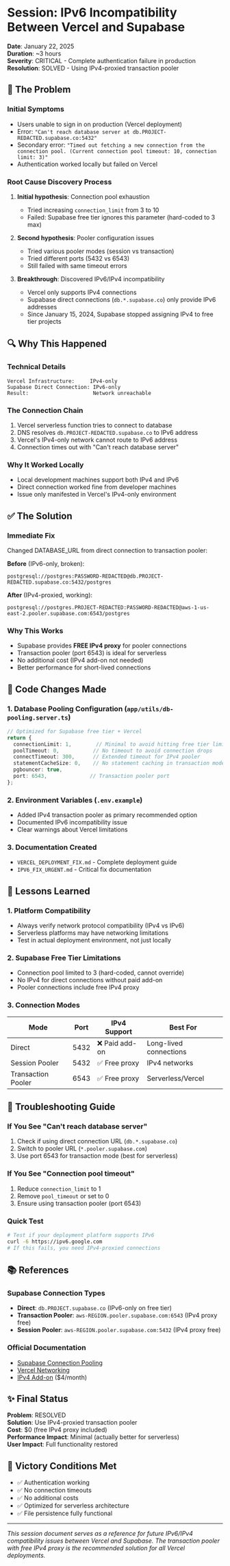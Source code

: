 # Session: IPv6 Incompatibility Between Vercel and Supabase
**Date**: January 22, 2025  
**Duration**: ~3 hours  
**Severity**: CRITICAL - Complete authentication failure in production  
**Resolution**: SOLVED - Using IPv4-proxied transaction pooler  

## 🔴 The Problem

### Initial Symptoms
- Users unable to sign in on production (Vercel deployment)
- Error: `"Can't reach database server at db.PROJECT-REDACTED.supabase.co:5432"`
- Secondary error: `"Timed out fetching a new connection from the connection pool. (Current connection pool timeout: 10, connection limit: 3)"`
- Authentication worked locally but failed on Vercel

### Root Cause Discovery Process
1. **Initial hypothesis**: Connection pool exhaustion
   - Tried increasing `connection_limit` from 3 to 10
   - Failed: Supabase free tier ignores this parameter (hard-coded to 3 max)

2. **Second hypothesis**: Pooler configuration issues
   - Tried various pooler modes (session vs transaction)
   - Tried different ports (5432 vs 6543)
   - Still failed with same timeout errors

3. **Breakthrough**: Discovered IPv6/IPv4 incompatibility
   - Vercel only supports IPv4 connections
   - Supabase direct connections (`db.*.supabase.co`) only provide IPv6 addresses
   - Since January 15, 2024, Supabase stopped assigning IPv4 to free tier projects

## 🔍 Why This Happened

### Technical Details
```
Vercel Infrastructure:     IPv4-only
Supabase Direct Connection: IPv6-only
Result:                     Network unreachable
```

### The Connection Chain
1. Vercel serverless function tries to connect to database
2. DNS resolves `db.PROJECT-REDACTED.supabase.co` to IPv6 address
3. Vercel's IPv4-only network cannot route to IPv6 address
4. Connection times out with "Can't reach database server"

### Why It Worked Locally
- Local development machines support both IPv4 and IPv6
- Direct connection worked fine from developer machines
- Issue only manifested in Vercel's IPv4-only environment

## ✅ The Solution

### Immediate Fix
Changed DATABASE_URL from direct connection to transaction pooler:

**Before** (IPv6-only, broken):
```
postgresql://postgres:PASSWORD-REDACTED@db.PROJECT-REDACTED.supabase.co:5432/postgres
```

**After** (IPv4-proxied, working):
```
postgresql://postgres.PROJECT-REDACTED:PASSWORD-REDACTED@aws-1-us-east-2.pooler.supabase.com:6543/postgres
```

### Why This Works
- Supabase provides **FREE IPv4 proxy** for pooler connections
- Transaction pooler (port 6543) is ideal for serverless
- No additional cost (IPv4 add-on not needed)
- Better performance for short-lived connections

## 📝 Code Changes Made

### 1. Database Pooling Configuration (`app/utils/db-pooling.server.ts`)
```typescript
// Optimized for Supabase free tier + Vercel
return {
  connectionLimit: 1,        // Minimal to avoid hitting free tier limit (3 max)
  poolTimeout: 0,           // No timeout to avoid connection drops
  connectTimeout: 300,      // Extended timeout for IPv4 pooler
  statementCacheSize: 0,    // No statement caching in transaction mode
  pgbouncer: true,
  port: 6543,              // Transaction pooler port
};
```

### 2. Environment Variables (`.env.example`)
- Added IPv4 transaction pooler as primary recommended option
- Documented IPv6 incompatibility issue
- Clear warnings about Vercel limitations

### 3. Documentation Created
- `VERCEL_DEPLOYMENT_FIX.md` - Complete deployment guide
- `IPV6_FIX_URGENT.md` - Critical fix documentation

## 🎯 Lessons Learned

### 1. Platform Compatibility
- Always verify network protocol compatibility (IPv4 vs IPv6)
- Serverless platforms may have networking limitations
- Test in actual deployment environment, not just locally

### 2. Supabase Free Tier Limitations
- Connection pool limited to 3 (hard-coded, cannot override)
- No IPv4 for direct connections without paid add-on
- Pooler connections include free IPv4 proxy

### 3. Connection Modes
| Mode | Port | IPv4 Support | Best For |
|------|------|--------------|----------|
| Direct | 5432 | ❌ Paid add-on | Long-lived connections |
| Session Pooler | 5432 | ✅ Free proxy | IPv4 networks |
| Transaction Pooler | 6543 | ✅ Free proxy | Serverless/Vercel |

## 🔧 Troubleshooting Guide

### If You See "Can't reach database server"
1. Check if using direct connection URL (`db.*.supabase.co`)
2. Switch to pooler URL (`*.pooler.supabase.com`)
3. Use port 6543 for transaction mode (best for serverless)

### If You See "Connection pool timeout"
1. Reduce `connection_limit` to 1
2. Remove `pool_timeout` or set to 0
3. Ensure using transaction pooler (port 6543)

### Quick Test
```bash
# Test if your deployment platform supports IPv6
curl -6 https://ipv6.google.com
# If this fails, you need IPv4-proxied connections
```

## 📚 References

### Supabase Connection Types
- **Direct**: `db.PROJECT.supabase.co` (IPv6-only on free tier)
- **Transaction Pooler**: `aws-REGION.pooler.supabase.com:6543` (IPv4 proxy free)
- **Session Pooler**: `aws-REGION.pooler.supabase.com:5432` (IPv4 proxy free)

### Official Documentation
- [Supabase Connection Pooling](https://supabase.com/docs/guides/database/connecting-to-postgres#connection-pooling)
- [Vercel Networking](https://vercel.com/docs/concepts/functions/networking)
- [IPv4 Add-on](https://supabase.com/docs/guides/platform/ipv4-address) ($4/month)

## ✨ Final Status

**Problem**: RESOLVED  
**Solution**: Use IPv4-proxied transaction pooler  
**Cost**: $0 (free IPv4 proxy included)  
**Performance Impact**: Minimal (actually better for serverless)  
**User Impact**: Full functionality restored  

## 🎉 Victory Conditions Met
- ✅ Authentication working
- ✅ No connection timeouts
- ✅ No additional costs
- ✅ Optimized for serverless architecture
- ✅ File persistence fully functional

---

*This session document serves as a reference for future IPv6/IPv4 compatibility issues between Vercel and Supabase. The transaction pooler with free IPv4 proxy is the recommended solution for all Vercel deployments.*